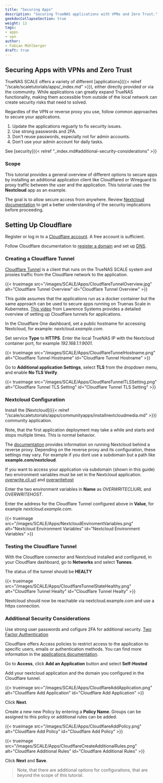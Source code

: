 ```yaml
---
title: "Securing Apps"
description: "Securing TrueNAS applications with VPNs and Zero Trust."
geekdocCollapseSection: true
weight: 12
tags:
- apps
- vpn
author: 
- Fabian Mühlberger
draft: true
---
```


## Securing Apps with VPNs and Zero Trust

TrueNAS SCALE offers a variety of different [applications]({{< relref "/scale/scaletutorials/apps/_index.md" >}}), either directly provided or via the community. While applications can greatly expand TrueNAS functionality, making them accessible from outside of the local network can create security risks that need to solved. 

Regardles of the VPN or reverse proxy you use, follow common approaches to secure your applications.
1. Update the applications reguarly to fix security issues.
2. Use strong passwords and 2FA.
3. Don't reuse passwords, especially not for admin accounts.
4. Don't use your admin account for daily tasks.

See [security]{{< relref "_index.md#additional-security-considerations" >}}

### Scope

This tutorial provides a general overview of different options to secure apps by installing an additional application client like Cloudflared or Wireguard to proxy traffic between the user and the application. 
This tutorial uses the **Nextcloud** app as an example.

The goal is to allow secure access from anywhere.
Review [Nextcloud documentation](https://docs.nextcloud.com/server/latest/admin_manual/configuration_server/reverse_proxy_configuration.html) to get a better understanding of the security implications before proceeding.




## Setting Up Cloudflare

Register or log in to a [Cloudflare account](https://dash.cloudflare.com/sign-up).
 A free account is sufficient.

Follow Cloudflare documentation to [register a domain](https://developers.cloudflare.com/registrar/) and set up [DNS](https://developers.cloudflare.com/dns/). 

### Creating a Cloudflare Tunnel

[Cloudflare Tunnel](https://developers.cloudflare.com/cloudflare-one/connections/connect-networks/) is a client that runs on the TrueNAS SCALE system and proxies traffic from the Cloudflare network to the application.

{{< trueimage src="/images/SCALE/Apps/CloudflareTunnelOverview.jpg" alt="Cloudflare Tunnel Overview" id="Cloudflare Tunnel Overview" >}}


This guide assumes that the applications run as a docker container but the same approach can be used to secure apps running on Truenas Scale in Kubernetes.
 [This video](https://www.youtube.com/watch?v=eojWaJQvqiw) from Lawrence Systems provides a detailed overview of setting up Cloudflare tunnels for applications. 

In the Cloudflare One dashboard, set a public hostname for accessing Nextcloud, for example:  *nextcloud.example.com*.

Set service **Type** to **HTTPS**.
Enter the local TrueNAS IP with the Nextcloud container port, for example *192.168.1.1:9001*.

{{< trueimage src="/images/SCALE/Apps/CloudflareTunnelHostname.png" alt="Cloudflare Tunnel Hostname" id="Cloudflare Tunnel Hostname" >}}


Go to **Additional application Settings**, select **TLS** from the dropdown menu, and enable **No TLS Verify**.

{{< trueimage src="/images/SCALE/Apps/CloudflareTunnelTLSSetting.png" alt="Cloudflare Tunnel TLS Setting" id="Cloudflare Tunnel TLS Setting" >}}


### Nextcloud Configuration

Install the [Nextcloud]({{< relref "/scale/scaletutorials/apps/communityapps/installnextcloudmedia.md" >}}) community application.

Note, that the first application deployment may take a while and starts and stops multiple times. This is normal behavior. 

The [documentation](https://docs.nextcloud.com/server/latest/admin_manual/configuration_server/reverse_proxy_configuration.html) provides information on running Nextcloud behind a reverse proxy. Depending on the reverse proxy and its configuration, these settings may vary. For example if you dont use a subdomain but a path like **example.com/nextcloud**.

If you want to access your application via subdomain (shown in this guide) two environment variables must be set in the Nextcloud application.
[overwrite.cli.url](https://docs.nextcloud.com/server/latest/admin_manual/configuration_server/config_sample_php_parameters.html#overwrite-cli-url) and [overwritehost](https://docs.nextcloud.com/server/latest/admin_manual/configuration_server/config_sample_php_parameters.html#overwritehost)

Enter the two environment variables in **Name** as *OVERWRITECLIURL* and *OVERWRITEHOST*.

Enter the address for the Cloudflare Tunnel configured above in **Value**, for example *nextcloud.example.com*.

{{< trueimage src="/images/SCALE/Apps/NextcloudEnviromentVariables.png" alt="Nextcloud Environment Variables" id="Nextcloud Environment Variables" >}}

### Testing the Cloudflare Tunnel

With the Cloudflare connector and Nextcloud installed and configured, in your Cloudflare dashboard, go to **Networks** and select **Tunnes**.

The status of the tunnel should be **HEALTY**

{{< trueimage src="/images/SCALE/Apps/CloudflareTunnelStateHealthy.png" alt="Cloudflare Tunnel Healty" id="Cloudflare Tunnel Healty" >}}

Nextcloud should now be reachable via nextcloud.example.com and use a https connection.

### Additional Security Considerations 

Use strong user passwords and cofigure 2FA for additional security. [Two Factor Authentication](https://docs.nextcloud.com/server/latest/admin_manual/configuration_user/two_factor-auth.html)

Cloudflare offers Access policies to restrict access to the application to specific users, emails or authentication methods. You can find more information in the [applications documentation](https://developers.cloudflare.com/cloudflare-one/applications/).

Go to **Access**, click **Add an Application** button and select **Self-Hosted** 

Add your nextcloud application and the domain you configured in the Cloudflare tunnel.

{{< trueimage src="/images/SCALE/Apps/CloudflareAddApplication.png" alt="Cloudflare Add Application" id="Cloudflare Add Application" >}}

Click **Next**. 

Create a new new Policy by entering a **Policy Name**. Groups can be assigned to this policy or additional rules can be added. 

{{< trueimage src="/images/SCALE/Apps/CloudflareAddPolicy.png" alt="Cloudflare Add Policy" id="Cloudflare Add Policy" >}}

{{< trueimage src="/images/SCALE/Apps/CloudflareCreateAdditionalRules.png" alt="Cloudflare Additional Rules" id="Cloudflare Additional Rules" >}}

Click **Next** and **Save**.

> Note, that there are additional options for configurations, that are beyond the scope of this tutorial.


